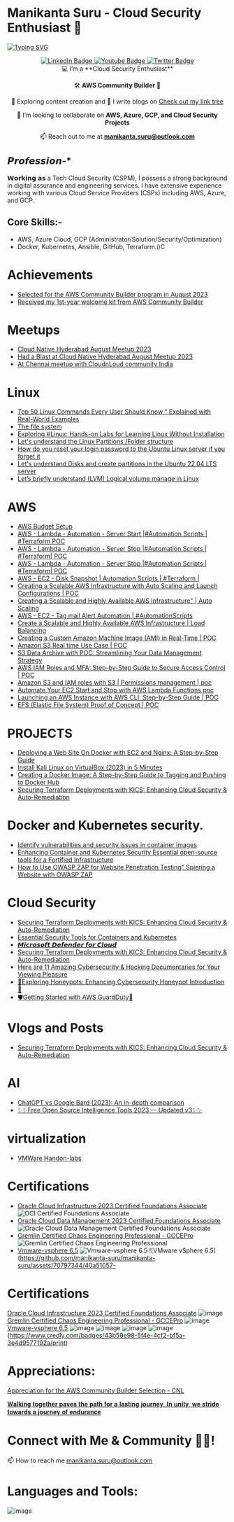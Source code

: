# Manikanta Suru - Cloud Security Enthusiast 👋

[![Typing SVG](https://readme-typing-svg.demolab.com?font=Fira+Code&pause=1000&color=3F45F7&width=435&lines=Hey+there+%F0%9F%91%8B%2C+I'm+Manikanta+Suru;Lets+Explore+the+cloud+security!%F0%9F%94%92%F0%9F%92%BB%F0%9F%8C%90+)](https://git.io/typing-svg)

<div id="badges" align="center">
  <a href="https://www.linkedin.com/in/manitechy/">
    <img src="https://img.shields.io/badge/LinkedIn-blue?style=for-the-badge&logo=linkedin&logoColor=white" alt="LinkedIn Badge"/>
  </a>
  <a href="https://www.youtube.com/@manitechy">
    <img src="https://img.shields.io/badge/YouTube-red?style=for-the-badge&logo=youtube&logoColor=white" alt="Youtube Badge"/>
  </a>
  <a href="https://twitter.com/s_manikanta1">
    <img src="https://img.shields.io/badge/Twitter-1DA1F2?style=for-the-badge&logo=twitter&logoColor=white" alt="Twitter Badge"/>
  </a>
</div>

<div align="center">
  💻 I’m a **Cloud Security Enthusiast**
  
  🛠️ **AWS Community Builder 🔄**
  
  🔭 Exploring content creation and 📝 I write blogs on [Check out my link tree](https://linktr.ee/manitechy)
  
  🤩 I’m looking to collaborate on **AWS, Azure, GCP, and Cloud Security Projects**
  
  📫 Reach out to me at **manikanta.suru@outlook.com**
  
</div>

## 𝙋𝙧𝙤𝙛𝙚𝙨𝙨𝙞𝙤𝙣-*
𝗪𝗼𝗿𝗸𝗶𝗻𝗴 𝗮𝘀 a Tech Cloud Security (CSPM), I possess a strong background in digital assurance and engineering services. I have extensive experience working with various Cloud Service Providers (CSPs) including AWS, Azure, and GCP.

## Core Skills:-
- AWS, Azure Cloud, GCP (Administrator/Solution/Security/Optimization)
- Docker, Kubernetes, Ansible, GitHub, Terraform.i)C

# Achievements
- [Selected for the AWS Community Builder program in August 2023](https://www.linkedin.com/posts/manitechy_awscommunitybuilder-excitingtimesahead-awscommunity-activity-7097145005537955841-v1gJ?utm_source=share&utm_medium=member_desktop)
- [Received my 1st-year welcome kit from AWS Community Builder](https://www.linkedin.com/posts/manitechy_awscommunity-awscommunitybuilders-manitechy-activity-7118288759170768896-UdZH?utm_source=share&utm_medium=member_desktop)

# Meetups
- [Cloud Native Hyderabad August Meetup 2023](https://rb.gy/jd4np)
- [Had a Blast at Cloud Native Hyderabad August Meetup 2023](https://shorturl.at/iwCGK) 
- [At Chennai meetup with CloudnLoud community India](https://www.linkedin.com/posts/manitechy_ai-aws-innovation-activity-7108844938196389888-vc19?utm_source=share&utm_medium=member_desktop)

# Linux
- [Top 50 Linux Commands Every User Should Know “ Explained with Real-World Examples](https://medium.com/cloudnloud/top-50-linux-commands-you-must-know-as-a-regular-user-59164d57796a)
- [The file system](https://medium.com/cloudnloud/when-the-user-boots-the-os-he-is-placed-in-the-home-directory-or-say-bf4f2a83428b)
- [Exploring #Linux: Hands-on Labs for Learning Linux Without Installation](https://www.youtube.com/watch?v=Q0v492djMts) 
- [Let's understand the Linux Partitions /Folder structure](https://shorturl.at/lLY67) 
- [How do you reset your login password to the Ubuntu Linux server if you forget it](https://shorturl.at/gvQ08) 
- [Let's understand Disks and create partitions in the Ubuntu 22.04 LTS server](https://shorturl.at/nxAPQ)
- [Let’s briefly understand (LVM) Logical volume manage in Linux](https://shorturl.at/fuyEK)

# AWS
- [AWS Budget Setup](https://tinyurl.com/5t4f3e3v) 
- [AWS - Lambda - Automation - Server Start |#Automation Scripts | #Terraform POC](https://youtu.be/yC5R7kmdCEY)
- [AWS - Lambda - Automation - Server Stop |#Automation Scripts | #Terraform| POC](https://youtu.be/Qr_DebsFZMY0)
- [AWS - Lambda - Automation - Server Stop |#Automation Scripts | #Terraform| POC](https://youtu.be/Qr_DebsFZMY0)
- [AWS - EC2 - Disk Snapshot  | Automation Scripts | #Terraform | ](https://youtu.be/mPacmRSMbvA)
- [Creating a Scalable AWS Infrastructure with Auto Scaling and Launch Configurations | POC](https://youtu.be/2gRbLGgw_0k)
- [Creating a Scalable and Highly Available AWS Infrastructure"  | Auto Scaling](https://youtu.be/_Gf9CgZvpxY)
- [AWS - EC2 - Tag mail Alert Automation | #AutomationScripts](https://youtu.be/ypOF8jkLfuk)
- [Create  a Scalable and Highly Available AWS Infrastructure | Load Balancing](https://youtu.be/L5a_AS62EKs)
- [Creating a Custom Amazon Machine Image (AMI) in Real-Time | POC](https://youtu.be/g8biD0hYAyg)
- [Amazon S3 Real time Use Case | POC](https://youtu.be/KtxoQ5or9sU)
- [S3 Data Archive with POC: Streamlining Your Data Management Strategy](https://youtu.be/dmgkw2-IhAM)
- [AWS IAM Roles and MFA: Step-by-Step Guide to Secure Access Control | POC](https://youtu.be/sTjErVAkFtI)
- [Amazon S3 and IAM roles with S3 | Permissions management | poc](https://youtu.be/gJDelRERd04)
- [Automate Your EC2 Start and Stop with AWS Lambda Functions poc](https://youtu.be/e61ZTzEEQxQ)
- [Launching an AWS Instance with AWS CLI: Step-by-Step Guide | POC](https://youtu.be/T7OuWkn7Ev8)
- [EFS (Elastic File System) Proof of Concept | POC ](https://youtu.be/GEh5jVGLwuU)

# PROJECTS
- [Deploying a Web Site On Docker with EC2 and Nginx: A Step-by-Step Guide](https://shorturl.at/ksxA0)
- [Install Kali Linux on VirtualBox (2023) in 5 Minutes](https://www.youtube.com/watch?v=vN3B66z6SBA)
- [Creating a Docker Image: A Step-by-Step Guide to Tagging and Pushing to Docker Hub](https://tinyurl.com/bbee3adc)
- [Securing Terraform Deployments with KICS: Enhancing Cloud Security & Auto-Remediation](https://www.youtube.com/watch?v=GLnNlyhrurE&t=251s)

# Docker and Kubernetes security.
- [Identify vulnerabilities and security issues in container images](https://shorturl.at/dfuwM)
- [Enhancing Container and Kubernetes Security Essential open-source tools for a Fortified Infrastructure](https://shorturl.at/fitRY)
- [How to Use OWASP ZAP for Website Penetration Testing" Spiering a Website with OWASP ZAP](https://www.youtube.com/watch?v=Ly5vWLg8f8E)

# Cloud Security
- [Securing Terraform Deployments with KICS: Enhancing Cloud Security & Auto-Remediation](https://youtu.be/GEh5jVGLwuU)
- [Essential Security Tools for Containers and Kubernetes](https://shorturl.at/ehm08)
- [𝙈𝙞𝙘𝙧𝙤𝙨𝙤𝙛𝙩 𝘿𝙚𝙛𝙚𝙣𝙙𝙚𝙧 𝙛𝙤𝙧 𝘾𝙡𝙤𝙪𝙙](https://tinyurl.com/5fmbut9r)
- [Securing Terraform Deployments with KICS: Enhancing Cloud Security & Auto-Remediation](https://www.youtube.com/watch?v=GLnNlyhrurE&t=251s)
- [Here are 11 Amazing Cybersecurity & Hacking Documentaries for Your Viewing Pleasure](https://medium.com/@gefkkd/here-are-11-amazing-cybersecurity-hacking-documentaries-recommendations-for-your-viewing-pleasure-19987774d75a)
- [🐝Exploring Honeypots: Enhancing Cybersecurity Honeypot Introduction🐝](https://www.youtube.com/watch?v=o7DF5gpT8yw&list=PLh_VNk4-EHTPSa01r8E1OjgTWiJbPtl1Q&index=3)
- [🛡️Getting Started with AWS GuardDuty🚀](https://medium.com/cloudnloud/%EF%B8%8Fgetting-started-with-aws-guardduty-d70fd0615e5d)

# Vlogs and Posts
- [Securing Terraform Deployments with KICS: Enhancing Cloud Security & Auto-Remediation](https://www.youtube.com/watch?v=GLnNlyhrurE&t=251s)

# AI
- [ChatGPT vs Google Bard (2023): An in-depth comparison](https://medium.com/cloudnloud/chatgpt-vs-google-bard-2023-an-in-depth-comparison-a5c1b60315cc)
- [✨✨Free Open Source Intelligence Tools 2023 — Updated v3✨✨](https://medium.com/@gefkkd/free-open-source-intelligience-tools-2023-updated-v3-b89380b725c4) 

# virtualization
- [VMWare Handon-labs](https://www.youtube.com/playlist?list=PL_AVsWlUsrN2M5m0DBnmxvlSz9rzRotLl)

# Certifications
- [Oracle Cloud Infrastructure 2023 Certified Foundations Associate](https://rb.gy/4truv)
![OCI Certified Foundations Associate](https://github.com/manikanta-suru/manikanta-suru/assets/70797344/09bcf7e6-1599-47f4-bbd7-3f2a4b1d05fc)
- [Oracle Cloud Data Management 2023 Certified Foundations Associate](https://rb.gy/vqkl0)
![Oracle Cloud Data Management Certified Foundations Associate](https://github.com/manikanta-suru/manikanta-suru/assets/70797344/27771790-9b00-4e33-9b8d-8c7f01f7ada8)
- [Gremlin Certified Chaos Engineering Professional - GCCEPro](https://www.credential.net/9e652180-0a6f-47df-9dc0-0cf)
![Gremlin Certified Chaos Engineering Professional](https://github.com/manikanta-suru/manikanta-suru/assets/70797344/9dba1db3-766f-4cdc-8425-e3599c626b27)
- [Vmware-vsphere 6.5](https://www.udemy.com/certificate/UC-3cc54ab0-eaf4-4222-a71f-df2e67f808f6)
![Vmware-vsphere 6.5](https://github.com/manikanta-suru/manikanta-suru/assets/70797344/2480980f-c853-4638-95e1-ebf0dfb3a85c)
![VMware vSphere 6.5](https://github.com/manikanta-suru/manikanta-suru/assets/70797344/40a51057-

# Certifications
[Oracle Cloud Infrastructure 2023 Certified Foundations Associate](https://rb.gy/4truv)
![image](https://github.com/manikanta-suru/manikanta-suru/assets/70797344/09bcf7e6-1599-47f4-bbd7-3f2a4b1d05fc)
[Gremlin Certified Chaos Engineering Professional - GCCEPro](https://www.credential.net/9e652180-0a6f-47df-9dc0-0cf)
![image](https://github.com/manikanta-suru/manikanta-suru/assets/70797344/9dba1db3-766f-4cdc-8425-e3599c626b27)
[Vmware-vsphere 6.5](https://www.udemy.com/certificate/UC-3cc54ab0-eaf4-4222-a71f-df2e67f808f6)
![image](https://github.com/manikanta-suru/manikanta-suru/assets/70797344/2480980f-c853-4638-95e1-ebf0dfb3a85c)
![image](https://github.com/manikanta-suru/manikanta-suru/assets/70797344/40a51057-641c-436c-bc2c-54d5d721c215)
![image](https://github.com/manikanta-suru/manikanta-suru/assets/70797344/c1d30f89-ade4-4b2b-83f0-da364a156591)
![image](https://github.com/manikanta-suru/manikanta-suru/assets/70797344/89b663cf-4002-41fd-b328-2094e54dc1e8)
(https://www.credly.com/badges/43b59e98-5f4e-4cf2-bf5a-3e4d9577192a/print)
# Appreciations:
[Appreciation for the AWS Community Builder Selection - CNL](https://www.linkedin.com/posts/vijaystack_awscommunitybuilders-awscommunitybuilders-activity-7100140283232673792-gEXd?utm_source=share&utm_medium=member_desktop)

[𝐖𝐚𝐥𝐤𝐢𝐧𝐠 𝐭𝐨𝐠𝐞𝐭𝐡𝐞𝐫 𝐩𝐚𝐯𝐞𝐬 𝐭𝐡𝐞 𝐩𝐚𝐭𝐡 𝐟𝐨𝐫 𝐚 𝐥𝐚𝐬𝐭𝐢𝐧𝐠 𝐣𝐨𝐮𝐫𝐧𝐞𝐲, 𝐈𝐧 𝐮𝐧𝐢𝐭𝐲, 𝐰𝐞 𝐬𝐭𝐫𝐢𝐝𝐞 𝐭𝐨𝐰𝐚𝐫𝐝𝐬 𝐚 𝐣𝐨𝐮𝐫𝐧𝐞𝐲 𝐨𝐟 𝐞𝐧𝐝𝐮𝐫𝐚𝐧𝐜𝐞](https://www.linkedin.com/feed/update/urn:li:activity:7100140283232673792/)

# Connect with Me & Community 🤝🏻!
📫 How to reach me manikanta.suru@outlook.com
# Languages and Tools:
![image](https://github.com/manikanta-suru/manikanta-suru/assets/70797344/29b9339f-ff29-49ae-961b-2c99ca02c681)






